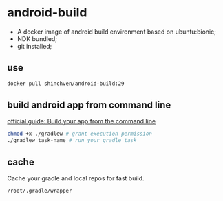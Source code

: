 # android-build

- A docker image of android build environment based on ubuntu:bionic;
- NDK bundled;
- git installed;

## use

```bash
docker pull shinchven/android-build:29
```

## build android app from command line

[official guide: Build your app from the command line](https://developer.android.com/studio/build/building-cmdline)

```bash
chmod +x ./gradlew # grant execution permission
./gradlew task-name # run your gradle task
```

## cache

Cache your gradle and local repos for fast build.

```path
/root/.gradle/wrapper
```




